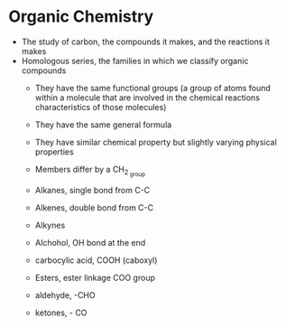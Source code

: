 # Organic Chemistry
- The study of carbon, the compounds it makes, and the reactions it makes
- Homologous series, the families in which we classify organic compounds
  - They have the same functional groups (a group of atoms found within a molecule that are involved in the chemical reactions characteristics of those molecules)
  - They have the same general formula
  - They have similar chemical property but slightly varying physical properties
  - Members differ by a CH<sub>2<sub> group

  - Alkanes, single bond from C-C
  - Alkenes, double bond from C-C
  - Alkynes
  - Alchohol, OH bond at the end
  - carbocylic acid, COOH (caboxyl)
  - Esters, ester linkage COO group
  - aldehyde, -CHO
  - ketones, - CO 